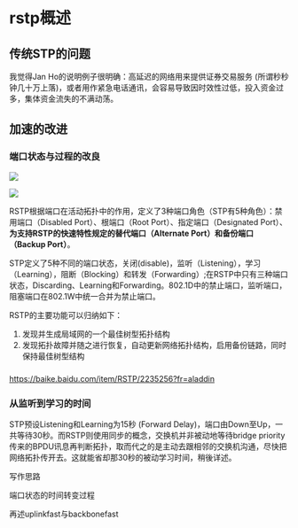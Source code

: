 # rstp概述

## 传统STP的问题

我觉得Jan Ho的说明例子很明确：高延迟的网络用来提供证券交易服务 (所谓秒秒钟几十万上落)，或者用作紧急电话通讯，会容易导致因时效性过低，投入资金过多，集体资金流失的不满动荡。

## 加速的改进

### 端口状态与过程的改良

![](https://i.postimg.cc/65THcH5q/43569.jpg)

![](https://i.postimg.cc/kGhGhvZN/57-35.png)





RSTP根据端口在活动拓扑中的作用，定义了3种端口角色（STP有5种角色）：禁用端口（Disabled Port）、根端口（Root Port）、指定端口（Designated Port）、**为支持RSTP的快速特性规定的替代端口（Alternate Port）和备份端口（Backup Port）**。

STP定义了5种不同的端口状态，关闭(disable)，监听（Listening），学习（Learning），阻断（Blocking）和转发（Forwarding）;在RSTP中只有三种端口状态，Discarding、Learning和Forwarding。802.1D中的禁止端口，监听端口，阻塞端口在802.1W中统一合并为禁止端口。

RSTP的主要功能可以归纳如下：

1. 发现并生成局域网的一个最佳树型拓扑结构
2. 发现拓扑故障并随之进行恢复，自动更新网络拓扑结构，启用备份链路，同时保持最佳树型结构

### 

https://baike.baidu.com/item/RSTP/2235256?fr=aladdin

### 从监听到学习的时间 

STP预设Listening和Learning为15秒 (Forward Delay)，端口由Down至Up，一共等待30秒。而RSTP则使用同步的概念，交换机并非被动地等待bridge priority传来的BPDU讯息再判断拓扑，取而代之的是主动去跟相邻的交换机沟通，尽快把网络拓扑传开去。这就能省却那30秒的被动学习时间，稍後详述。



写作思路

端口状态的时间转变过程

再述uplinkfast与backbonefast
